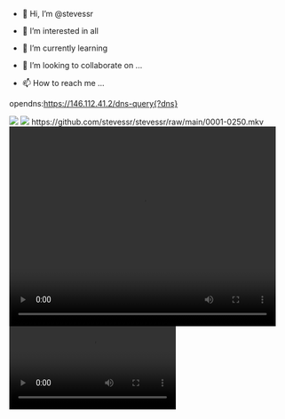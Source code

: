 - 👋 Hi, I’m @stevessr

- 👀 I’m interested in all 

<!---
...
--->

- 🌱 I’m currently learning  

<!--
...
--->

- 💞️ I’m looking to collaborate on ...

- 📫 How to reach me ...

<!---
stevessr/stevessr is a ✨ special ✨ repository because its `README.md` (this file) appears on your GitHub profile.
You can click the Preview link to take a look at your changes.
--->




opendns:https://146.112.41.2/dns-query{?dns}


<picture>
<source 
  srcset="https://github-readme-stats.vercel.app/api?username=stevessr&show_icons=true&theme=dark"
  media="(prefers-color-scheme: dark)"
/>
<source
  srcset="https://github-readme-stats.vercel.app/api?username=stevessr&show_icons=true"
  media="(prefers-color-scheme: light), (prefers-color-scheme: no-preference)"
/>
<img src="https://github-readme-stats.vercel.app/api?username=stevessr&show_icons=true" />
</picture>

<picture>
<img src="https://github-readme-stats.vercel.app/api/top-langs/?username=stevessr"/>
</picture>
https://github.com/stevessr/stevessr/raw/main/0001-0250.mkv
<div>
<video height="360" width="480" preload  controls>
    <source src="https://raw.githubusercontent.com/stevessr/stevessr/main/0001-0250.mkv" type="video/mp4">
    您的浏览器不支持 video 标签。
</video>
  <video controls>
    <source src="https://github.com/stevessr/stevessr/raw/main/0001-0250.mkv" type="video/mp4">
    您的浏览器不支持 video 标签。
</video>
</div>
